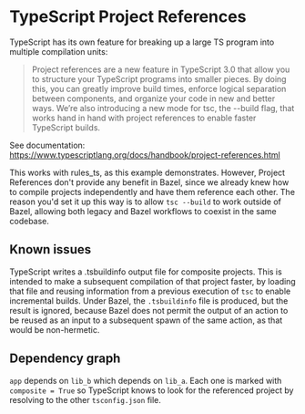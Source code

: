 # TypeScript Project References

TypeScript has its own feature for breaking up a large TS program into multiple compilation units:

> Project references are a new feature in TypeScript 3.0 that allow you to structure your TypeScript programs into smaller pieces.
> By doing this, you can greatly improve build times, enforce logical separation between components, and organize your code in new and better ways.
> We’re also introducing a new mode for tsc, the --build flag, that works hand in hand with project references to enable faster TypeScript builds.

See documentation: https://www.typescriptlang.org/docs/handbook/project-references.html

This works with rules_ts, as this example demonstrates.
However, Project References don't provide any benefit in Bazel, since we already knew how to compile
projects independently and have them reference each other.
The reason you'd set it up this way is to allow `tsc --build` to work outside of Bazel, allowing
both legacy and Bazel workflows to coexist in the same codebase.

## Known issues

TypeScript writes a .tsbuildinfo output file for composite projects. This is intended to make a
subsequent compilation of that project faster, by loading that file and reusing information from
a previous execution of `tsc` to enable incremental builds.
Under Bazel, the `.tsbuildinfo` file is produced, but the result is ignored, because Bazel does not
permit the output of an action to be reused as an input to a subsequent spawn of the same action,
as that would be non-hermetic.

## Dependency graph

`app` depends on `lib_b` which depends on `lib_a`. Each one is marked with `composite = True` so
TypeScript knows to look for the referenced project by resolving to the other `tsconfig.json` file.
